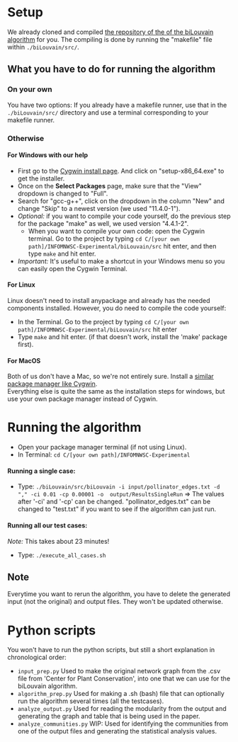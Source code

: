 # Setup

We already cloned and compiled [the repository of the of the biLouvain algorithm](https://github.com/paolapesantez/biLouvain) for you. The compiling is done by running the "makefile" file within `./biLouvain/src/`.

## What you have to do for running the algorithm

### On your own
You have two options: If you already have a makefile runner, use that in the `./biLouvain/src/` directory and use a terminal corresponding to your makefile runner.

### Otherwise
#### For Windows with our help
- First go to the [Cygwin install page](https://www.cygwin.com/install.html). And click on "setup-x86_64.exe" to get the installer.
- Once on the **Select Packages** page, make sure that the "View" dropdown is changed to "Full".
- Search for "gcc-g++", click on the dropdown in the column "New" and change "Skip" to a newest version (we used "11.4.0-1").
- *Optional:* if you want to compile your code yourself, do the previous step for the package "make" as well, we used version "4.4.1-2".
  - When you want to compile your own code: open the Cygwin terminal. Go to the project by typing `cd C/[your own path]/INFOMNWSC-Experimental/biLouvain/src` hit enter, and then type `make` and hit enter.
- *Important:* It's useful to make a shortcut in your Windows menu so you can easily open the Cygwin Terminal.


#### For Linux
Linux doesn't need to install anypackage and already has the needed components installed. However, you do need to compile the code yourself:
- In the Terminal. Go to the project by typing `cd C/[your own path]/INFOMNWSC-Experimental/biLouvain/src` hit enter
- Type `make` and hit enter. (if that doesn't work, install the 'make' package first).

#### For MacOS
Both of us don't have a Mac, so we're not entirely sure. Install a [similar package manager like Cygwin](https://alternativeto.net/software/cygwin/?platform=mac).  
Everything else is quite the same as the installation steps for windows, but use your own package manager instead of Cygwin.

# Running the algorithm
- Open your package manager terminal (if not using Linux).  
- In Terminal: `cd C/[your own path]/INFOMNWSC-Experimental`

#### Running a single case:
- Type: `./biLouvain/src/biLouvain -i input/pollinator_edges.txt -d "," -ci 0.01 -cp 0.00001 -o  output/ResultsSingleRun` => The values after '-ci' and '-cp' can be changed. "pollinator_edges.txt" can be changed to "test.txt" if you want to see if the algorithm can just run.

#### Running all our test cases:
*Note:* This takes about 23 minutes!
- Type: `./execute_all_cases.sh`

## Note
Everytime you want to rerun the algorithm, you have to delete the generated input (not the original) and output files. They won't be updated otherwise.

# Python scripts
You won't have to run the python scripts, but still a short explanation in chronological order:
- `input_prep.py` Used to make the original network graph from the .csv file from 'Center for Plant Conservation', into one that we can use for the biLouvain algorithm.
- `algorithm_prep.py` Used for making a .sh (bash) file that can optionally run the algorithm several times (all the testcases).
- `analyze_output.py` Used for reading the modularity from the output and generating the graph and table that is being used in the paper.
- `analyze_communities.py` WIP: Used for identifying the communities from one of the output files and generating the statistical analysis values.

